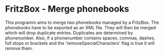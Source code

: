 # FritzBox - Merge phonebooks
This programm aims to merge two phonebooks managed by a FritzBox. The phonebooks have to be exported as an XML file. They will then be merged which will drop duplicate entries. Duplicates are determined by phonenumber. Also, if a phonenumber contains spaces, commas, dashes, full stops or brackets and the 'removeSpecialCharacters' flag is true it will remove them.
